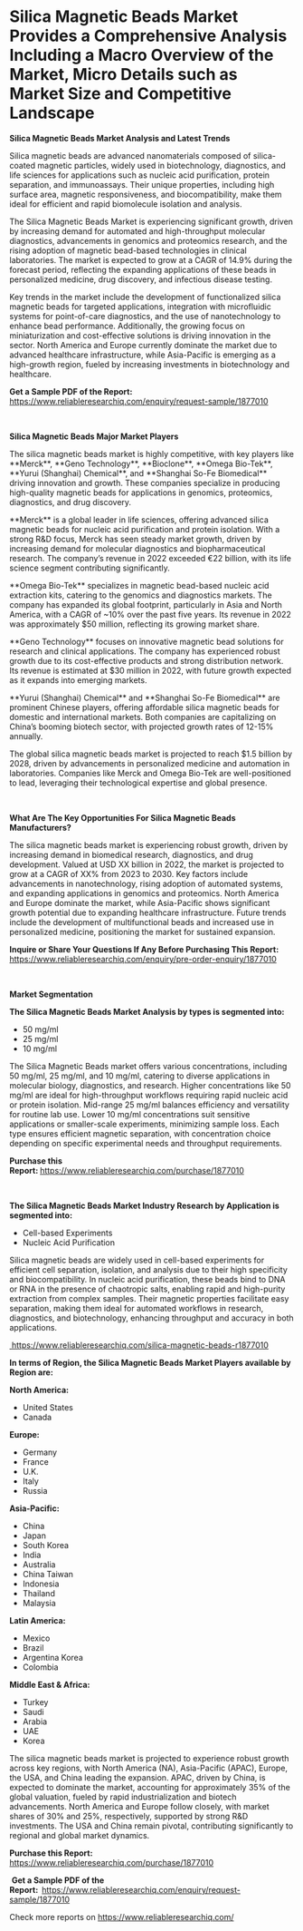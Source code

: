 <p><h1>Silica Magnetic Beads Market Provides a Comprehensive Analysis Including a Macro Overview of the Market, Micro Details such as Market Size and Competitive Landscape</h1></p><p><strong>Silica Magnetic Beads Market Analysis and Latest Trends</strong></p>
<p><p>Silica magnetic beads are advanced nanomaterials composed of silica-coated magnetic particles, widely used in biotechnology, diagnostics, and life sciences for applications such as nucleic acid purification, protein separation, and immunoassays. Their unique properties, including high surface area, magnetic responsiveness, and biocompatibility, make them ideal for efficient and rapid biomolecule isolation and analysis.</p><p>The Silica Magnetic Beads Market is experiencing significant growth, driven by increasing demand for automated and high-throughput molecular diagnostics, advancements in genomics and proteomics research, and the rising adoption of magnetic bead-based technologies in clinical laboratories. The market is expected to grow at a CAGR of 14.9% during the forecast period, reflecting the expanding applications of these beads in personalized medicine, drug discovery, and infectious disease testing.</p><p>Key trends in the market include the development of functionalized silica magnetic beads for targeted applications, integration with microfluidic systems for point-of-care diagnostics, and the use of nanotechnology to enhance bead performance. Additionally, the growing focus on miniaturization and cost-effective solutions is driving innovation in the sector. North America and Europe currently dominate the market due to advanced healthcare infrastructure, while Asia-Pacific is emerging as a high-growth region, fueled by increasing investments in biotechnology and healthcare.</p></p>
<p><strong>Get a Sample PDF of the Report:&nbsp;</strong> <a href="https://www.reliableresearchiq.com/enquiry/request-sample/1877010?utm_campaign=2121&utm_medium=2&utm_source=Github&utm_content=ia&utm_term=25012025&utm_id=silica-magnetic-beads">https://www.reliableresearchiq.com/enquiry/request-sample/1877010</a></p>
<p>&nbsp;</p>
<p><strong>Silica Magnetic Beads Major Market Players</strong></p>
<p><p>The silica magnetic beads market is highly competitive, with key players like **Merck**, **Geno Technology**, **Bioclone**, **Omega Bio-Tek**, **Yurui (Shanghai) Chemical**, and **Shanghai So-Fe Biomedical** driving innovation and growth. These companies specialize in producing high-quality magnetic beads for applications in genomics, proteomics, diagnostics, and drug discovery.</p><p>**Merck** is a global leader in life sciences, offering advanced silica magnetic beads for nucleic acid purification and protein isolation. With a strong R&D focus, Merck has seen steady market growth, driven by increasing demand for molecular diagnostics and biopharmaceutical research. The company’s revenue in 2022 exceeded €22 billion, with its life science segment contributing significantly.</p><p>**Omega Bio-Tek** specializes in magnetic bead-based nucleic acid extraction kits, catering to the genomics and diagnostics markets. The company has expanded its global footprint, particularly in Asia and North America, with a CAGR of ~10% over the past five years. Its revenue in 2022 was approximately $50 million, reflecting its growing market share.</p><p>**Geno Technology** focuses on innovative magnetic bead solutions for research and clinical applications. The company has experienced robust growth due to its cost-effective products and strong distribution network. Its revenue is estimated at $30 million in 2022, with future growth expected as it expands into emerging markets.</p><p>**Yurui (Shanghai) Chemical** and **Shanghai So-Fe Biomedical** are prominent Chinese players, offering affordable silica magnetic beads for domestic and international markets. Both companies are capitalizing on China’s booming biotech sector, with projected growth rates of 12-15% annually.</p><p>The global silica magnetic beads market is projected to reach $1.5 billion by 2028, driven by advancements in personalized medicine and automation in laboratories. Companies like Merck and Omega Bio-Tek are well-positioned to lead, leveraging their technological expertise and global presence.</p></p>
<p>&nbsp;</p>
<p><strong>What Are The Key Opportunities For Silica Magnetic Beads Manufacturers?</strong></p>
<p><p>The silica magnetic beads market is experiencing robust growth, driven by increasing demand in biomedical research, diagnostics, and drug development. Valued at USD XX billion in 2022, the market is projected to grow at a CAGR of XX% from 2023 to 2030. Key factors include advancements in nanotechnology, rising adoption of automated systems, and expanding applications in genomics and proteomics. North America and Europe dominate the market, while Asia-Pacific shows significant growth potential due to expanding healthcare infrastructure. Future trends include the development of multifunctional beads and increased use in personalized medicine, positioning the market for sustained expansion.</p></p>
<p><strong>Inquire or Share Your Questions If Any Before Purchasing This Report:</strong> <a href="https://www.reliableresearchiq.com/enquiry/pre-order-enquiry/1877010?utm_campaign=2121&utm_medium=2&utm_source=Github&utm_content=ia&utm_term=25012025&utm_id=silica-magnetic-beads">https://www.reliableresearchiq.com/enquiry/pre-order-enquiry/1877010</a></p>
<p>&nbsp;</p>
<p><strong>Market Segmentation</strong></p>
<p><strong>The Silica Magnetic Beads Market Analysis by types is segmented into:</strong></p>
<p><ul><li>50 mg/ml</li><li>25 mg/ml</li><li>10 mg/ml</li></ul></p>
<p><p>The Silica Magnetic Beads market offers various concentrations, including 50 mg/ml, 25 mg/ml, and 10 mg/ml, catering to diverse applications in molecular biology, diagnostics, and research. Higher concentrations like 50 mg/ml are ideal for high-throughput workflows requiring rapid nucleic acid or protein isolation. Mid-range 25 mg/ml balances efficiency and versatility for routine lab use. Lower 10 mg/ml concentrations suit sensitive applications or smaller-scale experiments, minimizing sample loss. Each type ensures efficient magnetic separation, with concentration choice depending on specific experimental needs and throughput requirements.</p></p>
<p><strong>Purchase this Report:&nbsp;</strong><a href="https://www.reliableresearchiq.com/purchase/1877010?utm_campaign=2121&utm_medium=2&utm_source=Github&utm_content=ia&utm_term=25012025&utm_id=silica-magnetic-beads">https://www.reliableresearchiq.com/purchase/1877010</a></p>
<p>&nbsp;</p>
<p><strong>The Silica Magnetic Beads Market Industry Research by Application is segmented into:</strong></p>
<p><ul><li>Cell-based Experiments</li><li>Nucleic Acid Purification</li></ul></p>
<p><p>Silica magnetic beads are widely used in cell-based experiments for efficient cell separation, isolation, and analysis due to their high specificity and biocompatibility. In nucleic acid purification, these beads bind to DNA or RNA in the presence of chaotropic salts, enabling rapid and high-purity extraction from complex samples. Their magnetic properties facilitate easy separation, making them ideal for automated workflows in research, diagnostics, and biotechnology, enhancing throughput and accuracy in both applications.</p></p>
<p><a href="https://www.reliableresearchiq.com/silica-magnetic-beads-r1877010?utm_campaign=2121&utm_medium=2&utm_source=Github&utm_content=ia&utm_term=25012025&utm_id=silica-magnetic-beads">&nbsp;https://www.reliableresearchiq.com/silica-magnetic-beads-r1877010</a></p>
<p><strong>In terms of Region, the Silica Magnetic Beads Market Players available by Region are:</strong></p>
<p>
    <p> <strong> North America: </strong>
        <ul>
            <li>United States</li>
            <li>Canada</li>
        </ul>
        </p> 
    <p> <strong> Europe: </strong>
        <ul>
            <li>Germany</li>
            <li>France</li>
            <li>U.K.</li>
            <li>Italy</li>
            <li>Russia</li>
        </ul>
        </p> 
    <p> <strong> Asia-Pacific: </strong>
        <ul>
            <li>China</li>
            <li>Japan</li>
            <li>South Korea</li>
            <li>India</li>
            <li>Australia</li>
            <li>China Taiwan</li>
            <li>Indonesia</li>
            <li>Thailand</li>
            <li>Malaysia</li>
        </ul>
        </p> 
    <p> <strong> Latin America: </strong>
        <ul>
            <li>Mexico</li>
            <li>Brazil</li>
            <li>Argentina Korea</li>
            <li>Colombia</li>
        </ul>
        </p> 
    <p> <strong> Middle East & Africa: </strong>
        <ul>
            <li>Turkey</li>
            <li>Saudi</li>
            <li>Arabia</li>
            <li>UAE</li>
            <li>Korea</li>
        </ul>
    </p>
    </p>
<p><p>The silica magnetic beads market is projected to experience robust growth across key regions, with North America (NA), Asia-Pacific (APAC), Europe, the USA, and China leading the expansion. APAC, driven by China, is expected to dominate the market, accounting for approximately 35% of the global valuation, fueled by rapid industrialization and biotech advancements. North America and Europe follow closely, with market shares of 30% and 25%, respectively, supported by strong R&D investments. The USA and China remain pivotal, contributing significantly to regional and global market dynamics.</p></p>
<p><strong>Purchase this Report: </strong><a href="https://www.reliableresearchiq.com/purchase/1877010?utm_campaign=2121&utm_medium=2&utm_source=Github&utm_content=ia&utm_term=25012025&utm_id=silica-magnetic-beads">https://www.reliableresearchiq.com/purchase/1877010</a></p>
<p>&nbsp;<strong>Get a Sample PDF of the Report:&nbsp;&nbsp;</strong><a href="https://www.reliableresearchiq.com/enquiry/request-sample/1877010?utm_campaign=2121&utm_medium=2&utm_source=Github&utm_content=ia&utm_term=25012025&utm_id=silica-magnetic-beads">https://www.reliableresearchiq.com/enquiry/request-sample/1877010</a></p>
<p><strong></strong></p>
<p>Check more reports on <a href="https://www.reliableresearchiq.com/?utm_campaign=2121&utm_medium=2&utm_source=Github&utm_content=ia&utm_term=25012025&utm_id=silica-magnetic-beads">https://www.reliableresearchiq.com/</a></p>